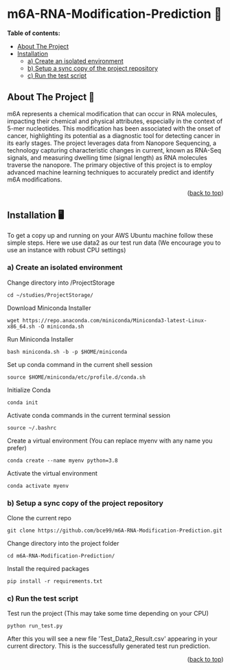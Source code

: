 <a name="readme-top"></a>

# m6A-RNA-Modification-Prediction :dna:

**Table of contents:**
- [About The Project](#about-the-project)
- [Installation](#installation)
  - [a) Create an isolated environment](#a-create-an-isolated-environment)
  - [b) Setup a sync copy of the project repository](#b-setup-a-sync-copy-of-the-project-repository)
  - [c) Run the test script](#c-run-the-test-script)



## About The Project :page_with_curl:

m6A represents a chemical modification that can occur in RNA molecules, impacting their chemical and physical attributes, especially in the context of 5-mer nucleotides. This modification has been associated with the onset of cancer, highlighting its potential as a diagnostic tool for detecting cancer in its early stages. The project leverages data from Nanopore Sequencing, a technology capturing characteristic changes in current, known as RNA-Seq signals, and measuring dwelling time (signal length) as RNA molecules traverse the nanopore. The primary objective of this project is to employ advanced machine learning techniques to accurately predict and identify m6A modifications.


<p align="right">(<a href="#readme-top">back to top</a>)</p>


## Installation :desktop_computer:

To get a copy up and running on your AWS Ubuntu machine follow these simple steps. Here we use data2 as our test run data (We encourage you to use an instance with robust CPU settings)


### a) Create an isolated environment

Change directory into /ProjectStorage

```
cd ~/studies/ProjectStorage/
```

Download Miniconda Installer

```
wget https://repo.anaconda.com/miniconda/Miniconda3-latest-Linux-x86_64.sh -O miniconda.sh
```

Run Miniconda Installer

```
bash miniconda.sh -b -p $HOME/miniconda
```

Set up conda command in the current shell session

```
source $HOME/miniconda/etc/profile.d/conda.sh
```

Initialize Conda

```
conda init
```

Activate conda commands in the current terminal session

```
source ~/.bashrc
```

Create a virtual environment (You can replace myenv with any name you prefer)

```
conda create --name myenv python=3.8
```

Activate the virtual environment

```
conda activate myenv
```
### b) Setup a sync copy of the project repository

Clone the current repo

```
git clone https://github.com/bce99/m6A-RNA-Modification-Prediction.git
```

Change directory into the project folder

```
cd m6A-RNA-Modification-Prediction/
```

Install the required packages

```
pip install -r requirements.txt
```
### c) Run the test script

Test run the project (This may take some time depending on your CPU)

```
python run_test.py
```

After this you will see a new file 'Test_Data2_Result.csv' appearing in your current directory. This is the successfully generated test run prediction.

<p align="right">(<a href="#readme-top">back to top</a>)</p>


